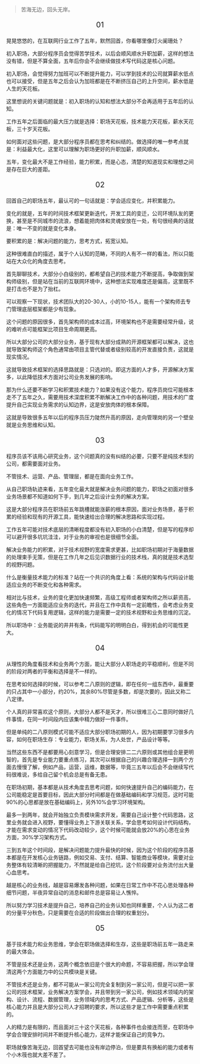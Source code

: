 > 苦海无边，回头无岸。

<p align="center" style="font-size:20px">01</p>

晃晃悠悠的，在互联网行业工作了五年，默然回首，你看哪里像灯火阑珊处？

初入职场，大部分程序员会觉得苦学技术，以后会顺风顺水升职加薪，这样的想法没有错，但是不算全面，五年后你会不会继续做技术写代码这是核心问题。

初入职场，会觉得努力加班可以不断提升能力，可以学到技术的公司就算薪水低点也可以接受，但是五年之后会认为加班都是在不断挤压自己的上升空间，薪水低是人生的天花板。

这里想说的关键问题就是：初入职场的认知和想法大部分不会再适用于五年后的认知。

工作五年之后面临的最大压力就是选择：职场天花板，技术能力天花板，薪水天花板，三十岁天花板。

如何面对这些问题，是大部分程序员都在思考和纠结的。做选择的唯一参考点就是：利益最大化，这里可以理解为职场更好的升职加薪，顺风顺水。

五年，变化最大不是工作经验，能力积累，而是心态，清楚的知道现实和理想之间是存在巨大的差距。

<p align="center" style="font-size:20px">02</p>

回首自己的职场五年，最认可的一句话就是：学会适应变化，并积累能力。

变化的就是，五年的时间技术框架更新迭代，开发工具的变迁，公司环境队友的更换，甚至是不同城市的流浪，想着能把肉体和灵魂安放在一处，有句很经典的话就是：唯一不变的就是变化本身。

要积累的是：解决问题的能力，思考方式，拓宽认知。

这种很难直白的描述，属于个人认知的范畴，不同的人有不一样的看法，所以只能站在大众化的角度去思考。

首先聊聊技术，大部分小白级别的，都希望自己的技术能力不断提高，争取做到架构师级别，但是站在当前的互联网环境中，这种想法实现难度还是偏高，这里既不是打击也不是为了抬杠。

可以观察一下现状，技术团队大的20-30人，小的10-15人，能有一个架构师去专门管理底层框架都是少有现象。

这个问题的原因很多，首先架构师的成本过高，环境架构也不是需要经常升级，说的难听点可能框架比项目生命周期更高。

所以大部分公司的大部分业务，基于现有大部分成熟的开源框架都可以解决，这也就导致架构师这个角色通常由项目主管代替或者级别较高的开发直接负责，这就是现实情况。

这就导致技术框架的选择思路就是：只选对的。即这方面的人才多，开源解决方案多，以此降低技术方面对公司业务发展的影响。

那为什么还要不断学习和积累技术能力？如果没有这个能力，程序员岗位可能根本走不了五年之久，需要用技术深度积累不断解决工作中的各种问题，用技术的广度提升自己实现业务需求的认知边界，这是安放肉体的根本保障。

这就是导致很多五年以后的程序员压力陡然升高的原因，走向管理岗的另一个壁垒就是业务思维和认知。

<p align="center" style="font-size:20px">03</p>

程序员该不该用心研究业务，这个问题真的没有纠结的必要，只要不是纯技术型的公司，都需要面对业务。

不管技术、运营、产品、管理层，都是在面向业务工作。

从自己职场轨迹来看，五年变化最大就是解决业务问题的能力，职场之初面对很多业务场景都不知道如何下手，到几年之后设计业务的解决方案。

这是大部分程序员在职场前五年跳槽就能涨薪的根本原因，面对业务场景，基于积累的经验和现有的开源工具，能快速给出合理的解决思路和实现过程。

工作五年可能对技术底层的清晰程度都没有初入职场的小白清楚，但是写的程序却可以避开很多坑坑洼洼，对于业务的审视也是很细节全面。

解决业务能力的积累，对于技术视野的宽度需求更甚，比如职场初期对于海量数据的处理束手无策，但是在工作几年之后见识数据行业的技术栈，真的就是技术选型的视野问题。

什么是衡量技术能力的标准？站在一个共识的角度上看：系统的架构与代码设计能适应业务的不断变化和各种需求。

相对比与技术，业务的变化更加快速频繁，高级工程师或者架构师之所以薪资高，这些角色一方面能适应业务的迭代，并且在工作中具有一定前瞻性，会考虑业务变化的情况下代码复用逻辑，这样的能力是需要一定的技术视野和业务思维的沉淀。

所以职场中：业务能说的井井有条，代码能写的明明白白，得到机会的可能性更大。

<p align="center" style="font-size:20px">04</p>

从理性的角度看技术和业务两个方面，能让大部分人职场走的平稳顺利，但是不同的阶段对两者的平衡和选择是不一样的。

在思考如何选择的时候，可以参考二八原则的逻辑，即在任何一组东西中，最重要的只占其中一小部分，约20%，其余80%尽管是多数，却是次要的，因此又称二八定律。

个人真的非常喜欢这个原则，大部分人都不是天才，所以很难三心二意同时做好几件事情，在同一时间段内应该集中精力做好一件事件。

但是单纯的二八原则模式可能不适应大部分职场初期的人，因为初期要学习很多内容，如何在职场生存：专业能力，职场关系，为人处世，产品设计等等。

当然这些东西不是都要用心刻意学习，但是合理安排二二六原则或其他组合是更明智的，首先是专业能力要重点练习，其次可以根据自己的兴趣合理选择一到两个方面去慢慢了解，例如产品，运营，运维，数据等，毕竟三五年以后会不会继续写代码很难说，多给自己留个机会总是有备无患。

在职场初期，基本都是从技术角度去思考问题，如何快速提升自己的编码能力，在公司能稳定是首要目标，因此大部分时间都是在做基础编码和学习规范，这时可能90%的心思都是放在基础编码上，另外10%会学习环境架构。

最多一到两年，就会开始独立负责模块需求开发，需要自己设计整个代码思路，这里业务就会进入视野，要懂得业务上下游关联关系，学会思考如何设计代码结构，才能在需求变动的情况下代码改动较少，这个时候可能就会放20%的心思在业务方面，30%学习架构方式。

三到五年这个时间段，是解决问题能力提升最快的时候，因为这个阶段的程序员基本都是在开发核心业务链路，例如交易、支付、结算、智能商业等模块，需要对业务整体有较清晰的把握能力，不然就是给自己挖坑，这个阶段要对业务流付出大量心血思考。

越是核心的业务线，越是容易爆发各种问题，如果在日常工作中不花心思处理各种细节问题，半夜异常自动的消息和邮件总是容易让人憔悴。

所以努力学习技术是提升自己，培养自己的业务认知也同样重要，个人认为这二者的分量平分秋色，只是需要在合适的阶段做出合理的权重划分。

<p align="center" style="font-size:20px">05</p>

基于技术能力和业务思维，学会在职场做选择和生存，这些是职场前五年一路走来的最大体会。

不管是技术还是业务，这两个概念依旧是个很大的命题，不容易把握，所以学会理清这两个方面能力中的公共模块是关键。

不管技术还是业务，都不可能从一家公司完全复制到另一家公司，但是可以把一家公司的技术框架，业务解决方案学会，并且带到另一家公司，例如技术领域内的架构、设计、流程、数据管理，业务领域内的思考方式、产品逻辑、分析等，这些是核心能力并且是大部分公司人才招聘的要求，所以这些才是工作中需要重点积累的。

人的精力是有限的，而且面对三十这个天花板，各种事件也会接连而至，在职场中学会合理安排时间并不断提升核心能力，这样才能保证自己的竞争力。

职场就像苦海无边，回首望去可能也没有岸边停泊，但是要具有换船的能力或者有个小木筏也就大差不差了。